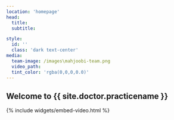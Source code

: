 ```yaml
---
location: 'homepage'
head:
  title:
  subtitle:

style:
  id: ''
  class: 'dark text-center'
media:
  team-image: /images\mahjoobi-team.png
  video_path:
  tint_color: 'rgba(0,0,0,0.0)'  
---
```

<h2 class="title text-center"><span class="underlined">Welcome to {{ site.doctor.practicename }}</span></h2>
{% include widgets/embed-video.html %}
